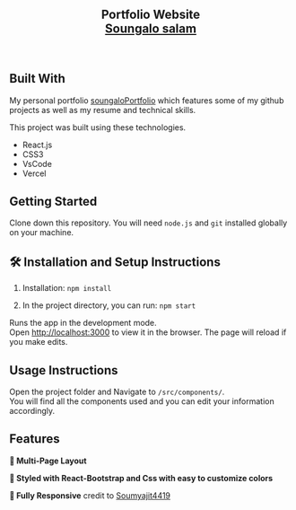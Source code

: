 <h2 align="center">
  Portfolio Website <br/>
  <a href="https://soungalofolio.vercel.app/" target="_blank">Soungalo salam</a>
</h2>

<br/>



 

## Built With

My personal portfolio <a href="https://soungalofolio.vercel.app/" target="_blank">soungaloPortfolio</a> which features some of my github projects as well as my resume and technical skills.<br/>

This project was built using these technologies.

- React.js
- CSS3
- VsCode
- Vercel


## Getting Started

Clone down this repository. You will need `node.js` and `git` installed globally on your machine.

## 🛠 Installation and Setup Instructions

1. Installation: `npm install`

2. In the project directory, you can run: `npm start`

Runs the app in the development mode.\
Open [http://localhost:3000](http://localhost:3000) to view it in the browser.
The page will reload if you make edits.

## Usage Instructions

Open the project folder and Navigate to `/src/components/`. <br/>
You will find all the components used and you can edit your information accordingly.
## Features

**📖 Multi-Page Layout**

**🎨 Styled with React-Bootstrap and Css with easy to customize colors**

**📱 Fully Responsive**
credit to [Soumyajit4419](https://github.com/soumyajit4419/Portfolio)
